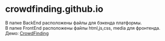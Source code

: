# crowdfinding.github.io
В папке BackEnd расположены файлы для бэкенда платформы.  
В папке FrontEnd расположены файлы html,js,css, media для фронтенда.  
Демо: [CrowdFinding]( https://peterkvayt.github.io/crowdfinding.github.io/FrontEnd/index.html)
